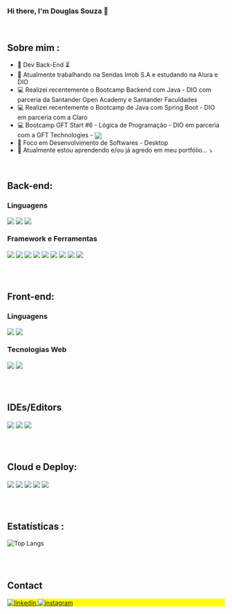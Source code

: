 ### Hi there, I'm Douglas Souza 👋  

<!---
devdouglassouza/devdouglassouza is a ✨ special ✨ repository because its `README.md` (this file) appears on your GitHub profile.
You can click the Preview link to take a look at your changes.
- 👋 Hi, I’m @devdouglassouza
- 👀 I’m interested in ...
- 🌱 I’m currently learning ...
- 💞️ I’m looking to collaborate on ...
- 📫 How to reach me ...
- 😄 Pronouns: ...
- ⚡ Fun fact: ...

--->

<br>


## Sobre mim :

- 🚀 Dev Back-End :hourglass_flowing_sand:
- 🔭 Atualmente trabalhando na Sendas Imob S.A e estudando na Alura e DIO
- :computer: Realizei recentemente o Bootcamp Backend com Java - DIO com parceria da Santander Open Academy e Santander Faculdades
- :computer: Realizei recentemente o Bootcamp de Java com Spring Boot - DIO em parceria com a Claro
- :computer: Bootcamp GFT Start #6 - Lógica de Programação - DIO em parceria com a GFT Technologies - <img align="center" atl ="pause" src="https://github.com/user-attachments/assets/7421d457-7f9f-4606-b3e6-3e2e1c44d490"/>
- 💬 Foco em Desenvolvimento de Softwares - Desktop
- 🌱 Atualmente estou aprendendo e/ou já agredo em meu portfólio... :arrow_heading_down:

<br>

## Back-end:

### Linguagens
<div style="display: inline_block">
  <img align="center" atl ="java" src="https://img.shields.io/badge/java-%23ED8B00.svg?style=for-the-badge&logo=openjdk&logoColor=white"/>
  <img align="center" atl ="js" src="https://img.shields.io/badge/JavaScript-F7DF1E?style=for-the-badge&logo=javascript&logoColor=black"/>
  <img align="center" atl ="kotlin" src="https://img.shields.io/badge/kotlin-%237F52FF.svg?style=for-the-badge&logo=kotlin&logoColor=white"/>
</div>

### Framework e Ferramentas
<div style="display: inline_block">
  <img align="center" atl ="node" src="https://img.shields.io/badge/Node.js-43853D?style=for-the-badge&logo=node.js&logoColor=white"/>
  <img align="center" atl ="Next JS" src="https://img.shields.io/badge/Next-black?style=for-the-badge&logo=next.js&logoColor=white"/>
  <img align="center" atl ="Express.js" src="https://img.shields.io/badge/express.js-%23404d59.svg?style=for-the-badge&logo=express&logoColor=%2361DAFB"/>
  <img align="center" atl ="spring" src="https://img.shields.io/badge/spring-%236DB33F.svg?style=for-the-badge&logo=spring&logoColor=white"/>
  <img align="center" atl ="mongoDb" src="https://img.shields.io/badge/MongoDB-4EA94B?style=for-the-badge&logo=mongodb&logoColor=white"/>
  <img align="center" atl ="postgreSQL" src="https://img.shields.io/badge/PostgreSQL-316192?style=for-the-badge&logo=postgresql&logoColor=white"/>
  <img align="center" atl ="mySQL" src="https://img.shields.io/badge/MySQL-005C84?style=for-the-badge&logo=mysql&logoColor=white"/>
  <img align="center" atl ="MicrosoftSQLServer" src="https://img.shields.io/badge/Microsoft%20SQL%20Server-CC2927?style=for-the-badge&logo=microsoft%20sql%20server&logoColor=white"/>
  <img align="center" atl ="Figma" src="https://img.shields.io/badge/figma-%23F24E1E.svg?style=for-the-badge&logo=figma&logoColor=white"/>
</div>

<br><br>

## Front-end:

### Linguagens
<div style="display: inline_block">
  <img align="center" atl ="js" src="https://img.shields.io/badge/JavaScript-F7DF1E?style=for-the-badge&logo=javascript&logoColor=black"/>
  <img align="center" atl ="ts" src="https://img.shields.io/badge/TypeScript-007ACC?style=for-the-badge&logo=typescript&logoColor=white"/>
</div>

### Tecnologias Web
<div style="display: inline_block">
  <img align="center" atl ="html" src="https://img.shields.io/badge/HTML5-E34F26?style=for-the-badge&logo=html5&logoColor=white"/>
  <img align="center" atl ="css" src="https://img.shields.io/badge/CSS3-1572B6?style=for-the-badge&logo=css3&logoColor=white"/>
</div>

<br><br>

## IDEs/Editors
<div style="display: inline_block">
  <img align="center" atl ="IntelliJ" src="https://img.shields.io/badge/IntelliJIDEA-000000.svg?style=for-the-badge&logo=intellij-idea&logoColor=white"/>
  <img align="center" atl ="Visual Studio Code]" src="https://img.shields.io/badge/Visual%20Studio%20Code-0078d7.svg?style=for-the-badge&logo=visual-studio-code&logoColor=white"/>
  <img align="center" atl ="Eclipse" src="https://img.shields.io/badge/Eclipse-FE7A16.svg?style=for-the-badge&logo=Eclipse&logoColor=white"/>
</div>

<br><br>

## Cloud e Deploy:
<div style="display: inline_block">
  <img align="center" atl ="vercel" src="https://img.shields.io/badge/Vercel-000000?style=for-the-badge&logo=vercel&logoColor=white"/>
  <img align="center" atl ="chat" src="https://img.shields.io/badge/chatGPT-74aa9c?style=for-the-badge&logo=openai&logoColor=white)"/>
  <img align="center" atl ="github" src="https://img.shields.io/badge/github-%23121011.svg?style=for-the-badge&logo=github&logoColor=white)"/>
  <img align="center" atl ="Swagger" src="https://img.shields.io/badge/-Swagger-%23Clojure?style=for-the-badge&logo=swagger&logoColor=white"/>
  <img align="center" atl ="Azure" src="https://img.shields.io/badge/azure-%230072C6.svg?style=for-the-badge&logo=microsoftazure&logoColor=white"/>
 </div>



<br><br>

## Estatísticas :

<!---
![Top Langs](https://github-readme-stats.vercel.app/api/top-langs/?username=devdouglassouza&layout=donut&theme=dark)
--->
<img src="https://github-readme-stats.vercel.app/api/top-langs/?username=devdouglassouza&layout=compact&theme=dark" alt="Top Langs">

<br><br>

## Contact

<p align="left" style="background:yellow">
<a href="https://www.linkedin.com/in/douglasnsouza/" target="_blank">
  <img align="center" src="https://img.shields.io/badge/-douglasnsouza-05122A?style=flat&logo=linkedin" alt="linkedin"/>
</a>
<a href="https://www.instagram.com/douglas.nsouza" target="_blank">
 <img align="center" src="https://img.shields.io/badge/-douglas.nsouza-05122A?style=flat&logo=instagram" alt="instagram"/>
</a>
</p>
